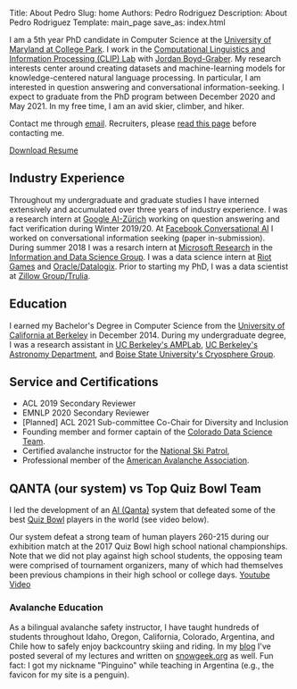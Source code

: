 Title: About Pedro
Slug: home
Authors: Pedro Rodriguez
Description: About Pedro Rodriguez
Template: main_page
save_as: index.html

I am a 5th year PhD candidate in Computer Science at the [University of Maryland at College Park](http://www.cs.umd.edu/).
I work in the [Computational Linguistics and Information Processing (CLIP) Lab](https://wiki.umiacs.umd.edu/clip/index.php/Main_Page) with [Jordan Boyd-Graber](http://www.umiacs.umd.edu/~jbg/).
My research interests center around creating datasets and machine-learning models for knowledge-centered natural language processing.
In particular, I am interested in question answering and conversational information-seeking.
I expect to graduate from the PhD program between December 2020 and May 2021.
In my free time, I am an avid skier, climber, and hiker. 

Contact me through <a target="_blank" href="https://mailhide.io/e/wbfjM">email</a>. Recruiters, please [read this page](/recruiting) before contacting me.

<a class="button small common-button" style="width:200px;" href="{static}/resume.pdf" target="_blank">Download Resume</a>


## Industry Experience

Throughout my undergraduate and graduate studies I have interned extensively and accumulated over three years of industry experience. I was a research intern at [Google AI-Zürich](https://ai.google/research/join-us/zurich/) working on question answering and fact verification during Winter 2019/20.
At [Facebook Conversational AI](https://ai.facebook.com/research/conversational-ai) I worked on conversational information seeking (paper in-submission).
During summer 2018 I was a resarch intern at [Microsoft Research](https://www.microsoft.com/en-us/research) in the [Information and Data Science Group](https://www.microsoft.com/en-us/research/group/information-and-data-sciences/).
I was a data science intern at [Riot Games](https://youtu.be/jsRVA-HXZQc) and [Oracle/Datalogix](https://cloud.oracle.com/data-cloud).
Prior to starting my PhD, I was a data scientist at [Zillow Group/Trulia](https://www.trulia.com/about/careers/).

## Education

I earned my Bachelor's Degree in Computer Science from the [University of California at Berkeley](https://eecs.berkeley.edu/) in December 2014.
During my undergraduate degree, I was a research assistant in [UC Berkeley's AMPLab](https://amplab.cs.berkeley.edu/), [UC Berkeley's Astronomy Department](https://sites.google.com/site/cftdinfo/), and [Boise State University's Cryosphere Group](https://earth.boisestate.edu/cryogars/).


## Service and Certifications

* ACL 2019 Secondary Reviewer
* EMNLP 2020 Secondary Reviewer
* [Planned] ACL 2021 Sub-committee Co-Chair for Diversity and Inclusion
* Founding member and former captain of the [Colorado Data Science Team](http://codata.colorado.edu).
* Certified avalanche instructor for the [National Ski Patrol](http://nsp.org/), 
* Professional member of the [American Avalanche Association](https://www.americanavalancheassociation.org/).


## QANTA (our system) vs Top Quiz Bowl Team

I led the development of an [AI (Qanta)](https://qanta.org) system that defeated some of
the best [Quiz Bowl](https://en.wikipedia.org/wiki/Quiz_bowl) players in the
world (see video below).

Our system defeat a strong team of human players 260-215 during our exhibition match at the 2017 Quiz Bowl high school national championships.
Note that we did not play against high school students, the opposing team were comprised of tournament organizers, many of which had themselves been previous champions in their high school or college days. [Youtube Video](https://www.youtube.com/embed/bYFqMINXayc)

### Avalanche Education

As a bilingual avalanche safety instructor, I have taught hundreds of students throughout Idaho, Oregon, California, Colorado, Argentina, and Chile how to safely enjoy backcountry skiing and riding.
In my [blog](https://www.pedro.ai/blog) I've posted several of my lectures and written on [snowgeek.org](https://snowgeek.org) as well. Fun fact: I got my nickname "Pinguino" while teaching in Argentina (e.g., the favicon for my site is a penguin).
